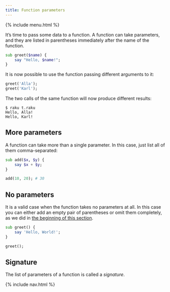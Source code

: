 ```yaml
---
title: Function parameters
---
```


{% include menu.html %}

It’s time to pass some data to a function. A function can take parameters, and they are listed in parentheses immediately after the name of the function.

```raku
sub greet($name) {
    say "Hello, $name!";
}
```

It is now possible to use the function passing different arguments to it:

```raku
greet('Alla');
greet('Karl');
```

The two calls of the same function will now produce different results:

```console
$ raku t.raku
Hello, Alla!
Hello, Karl!
```

## More parameters

A function can take more than a single parameter. In this case, just list all of them comma-separated:

```raku
sub add($x, $y) {
    say $x + $y;
}

add(10, 20); # 30
```

## No parameters

It is a valid case when the function takes no parameters at all. In this case you can either add an empty pair of parentheses or omit them completely, as we did in [the beginning of this section](../).

```raku
sub greet() {
    say 'Hello, World!';
}

greet();
```

## Signature

The list of parameters of a function is called a _signature_.

{% include nav.html %}

